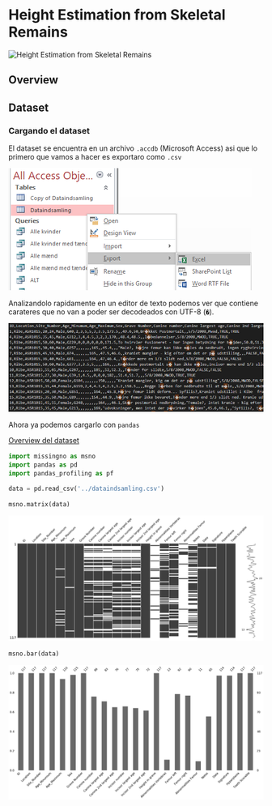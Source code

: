 # Height Estimation from Skeletal Remains 
 
![Height Estimation from Skeletal
Remains](./2_img/banner.jpg) 

## Overview

## Dataset

### Cargando el dataset

El dataset se encuentra en un archivo `.accdb` (Microsoft Access) asi que lo primero que vamos a hacer es exportaro como `.csv`

![Acces DB](./2_img/accesdb.png)

Analizandolo rapidamente en un editor de texto podemos ver que contiene carateres que no van a poder ser decodeados con UTF-8 (`�`). 

![UTF-8 Error](./2_img/utf8Error.png)

Ahora ya podemos cargarlo con `pandas`

[Overview del dataset](./2_src/pf_overview.html)



```python
import missingno as msno
import pandas as pd
import pandas_profiling as pf
```


```python
data = pd.read_csv('../dataindsamling.csv')
```


```python
msno.matrix(data)
```


![png](./2_img/output_2_1.png)



```python
msno.bar(data)
```


![png](./2_img/output_3_1.png)

